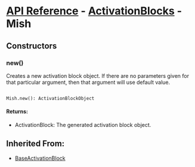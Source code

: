 # [API Reference](../../API.md) - [ActivationBlocks](../ActivationBlocks.md) - Mish

## Constructors

### new()

Creates a new activation block object. If there are no parameters given for that particular argument, then that argument will use default value.

```

Mish.new(): ActivationBlockObject

```

#### Returns:

* ActivationBlock: The generated activation block object.

## Inherited From:

* [BaseActivationBlock](BaseActivationBlock.md)
